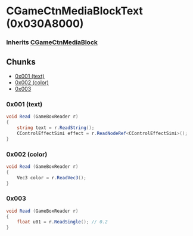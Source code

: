 # CGameCtnMediaBlockText (0x030A8000)

### Inherits [CGameCtnMediaBlock](CGameCtnMediaBlock.md)

## Chunks

- [0x001 (text)](#0x001-text)
- [0x002 (color)](#0x002-color)
- [0x003](#0x003)

### 0x001 (text)

```cs
void Read (GameBoxReader r)
{
    string text = r.ReadString();
    CControlEffectSimi effect = r.ReadNodeRef<CControlEffectSimi>();
}
```

### 0x002 (color)

```cs
void Read (GameBoxReader r)
{
    Vec3 color = r.ReadVec3();
}
```

### 0x003

```cs
void Read (GameBoxReader r)
{
    float u01 = r.ReadSingle(); // 0.2
}
```
